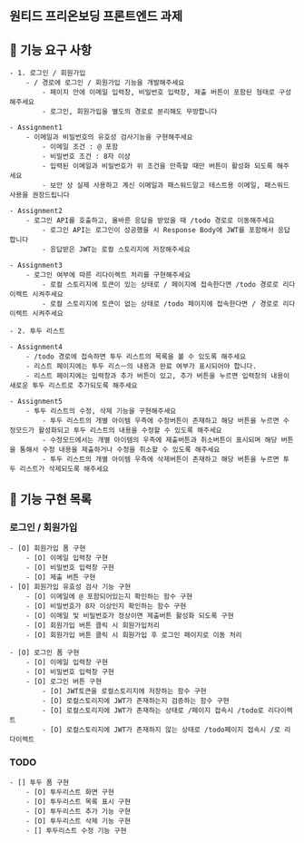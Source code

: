 ## 원티드 프리온보딩 프론트엔드 과제

## 🚀 기능 요구 사항

    - 1. 로그인 / 회원가입
        - / 경로에 로그인 / 회원가입 기능을 개발해주세요
            - 페이지 안에 이메일 입력창, 비밀번호 입력창, 제출 버튼이 포함된 형태로 구성해주세요
            - 로그인, 회원가입을 별도의 경로로 분리해도 무방합니다

    - Assignment1
        - 이메일과 비밀번호의 유호성 검사기능을 구현해주세요
            - 이메일 조건 : @ 포함
            - 비밀번호 조건 : 8자 이상
            - 입력된 이메일과 비밀번호가 위 조건을 만족할 때만 버튼이 활성화 되도록 해주세요
            - 보안 상 실제 사용하고 계신 이메일과 패스워드말고 테스트용 이메일, 패스워드 사용을 권장드립니다

    - Assignment2
        - 로그인 API를 호출하고, 올바른 응답을 받았을 때 /todo 경로로 이동해주세요
            - 로그인 API는 로그인이 성공했을 시 Response Body에 JWT를 포함해서 응답합니다
            - 응답받은 JWT는 로컬 스토리지에 저장해주세요

    - Assignment3
        - 로그인 여부에 따른 리다이렉트 처리를 구현해주세요
            - 로컬 스토리지에 토큰이 있는 상태로 / 페이지에 접속한다면 /todo 경로로 리다이렉트 시켜주세요
            - 로컬 스토리지에 토큰이 없는 상태로 /todo 페이지에 접속한다면 / 경로로 리다이렉트 시켜주세요

    - 2. 투두 리스트

    - Assignment4
        - /todo 경로에 접속하면 투두 리스트의 목록을 볼 수 있도록 해주세요
        - 리스트 페이지에는 투두 리스ㅡ의 내용과 완료 여부가 표시되어야 합니다.
        - 리스트 페이지에는 입력창과 추가 버튼이 있고, 추가 버튼을 누르면 입력창의 내용이 새로운 투두 리스트로 추가되도록 해주세요

    - Assignment5
        - 투두 리스트의 수정, 삭제 기능을 구현해주세요
            - 투두 리스트의 개별 아이템 우측에 수정버튼이 존재하고 해당 버튼을 누르면 수정모드가 활성화되고 투두 리스트의 내용을 수정할 수 있도록 해주세요
            - 수정모드에서는 개별 아이템의 우측에 제출버튼과 취소버튼이 표시되며 해당 버튼을 통해서 수정 내용을 제출하거나 수정을 취소할 수 있도록 해주세요
            - 투두 리스트의 개별 아이템 우측에 삭제버튼이 존재하고 해당 버튼을 누르면 투두 리스트가 삭제되도록 해주세요

## 🚀 기능 구현 목록

### 로그인 / 회원가입

    - [O] 회원가입 폼 구현
        - [O] 이메일 입력창 구현
        - [O] 비밀번호 입력창 구현
        - [O] 제출 버튼 구현
    - [O] 회원가입 유효성 검사 기능 구현
        - [O] 이메일에 @ 포함되어있는지 확인하는 함수 구현
        - [O] 비밀번호가 8자 이상인지 확인하는 함수 구현
        - [O] 이메일 및 비밀번호가 정상이면 제출버튼 활성화 되도록 구현
        - [O] 회원가입 버튼 클릭 시 회원가입처리
        - [O] 회원가입 버튼 클릭 시 회원가입 후 로그인 페이지로 이동 처리

    - [O] 로그인 폼 구현
        - [O] 이메일 입력창 구현
        - [O] 비밀번호 입력창 구현
        - [O] 로그인 버튼 구현
            - [O] JWT토큰을 로컬스토리지에 저장하는 함수 구현
            - [O] 로컬스토리지에 JWT가 존재하는지 검증하는 함수 구현
            - [O] 로컬스토리지에 JWT가 존재하는 상태로 /페이지 접속시 /todo로 리다이렉트
            - [O] 로컬스토리지에 JWT가 존재하지 않는 상태로 /todo페이지 접속시 /로 리다이렉트

### TODO

    - [] 투두 폼 구현
        - [O] 투두리스트 화면 구현
        - [O] 투두리스트 목록 표시 구현
        - [O] 투두리스트 추가 기능 구현
        - [O] 투두리스트 삭제 기능 구현
        - [] 투두리스트 수정 기능 구현
